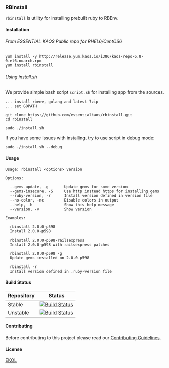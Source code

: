### RBInstall

`rbinstall` is utility for installing prebuilt ruby to RBEnv.

#### Installation

###### From ESSENTIAL KAOS Public repo for RHEL6/CentOS6

```
yum install -y http://release.yum.kaos.io/i386/kaos-repo-6.8-0.el6.noarch.rpm
yum install rbinstall
```

###### Using install.sh

We provide simple bash script `script.sh` for installing app from the sources.

```
... install rbenv, golang and latest 7zip
... set GOPATH

git clone https://github.com/essentialkaos/rbinstall.git
cd rbinstall

sudo ./install.sh
```

If you have some issues with installing, try to use script in debug mode:

```
sudo ./install.sh --debug
```

#### Usage
```
Usage: rbinstall <options> version

Options:

  --gems-update, -g       Update gems for some version
  --gems-insecure, -S     Use http instead https for installing gems
  --ruby-version, -r      Install version defined in version file
  --no-color, -nc         Disable colors in output
  --help, -h              Show this help message
  --version, -v           Show version

Examples:

  rbinstall 2.0.0-p598
  Install 2.0.0-p598

  rbinstall 2.0.0-p598-railsexpress
  Install 2.0.0-p598 with railsexpress patches

  rbinstall 2.0.0-p598 -g
  Update gems installed on 2.0.0-p598

  rbinstall -r
  Install version defined in .ruby-version file

```

#### Build Status

| Repository | Status |
|------------|--------|
| Stable | [![Build Status](https://travis-ci.org/essentialkaos/rbinstall.svg?branch=master)](https://travis-ci.org/essentialkaos/rbinstall) |
| Unstable | [![Build Status](https://travis-ci.org/essentialkaos/rbinstall.svg?branch=develop)](https://travis-ci.org/essentialkaos/rbinstall) |

#### Contributing

Before contributing to this project please read our [Contributing Guidelines](https://github.com/essentialkaos/contributing-guidelines#contributing-guidelines).

#### License

[EKOL](https://essentialkaos.com/ekol)
